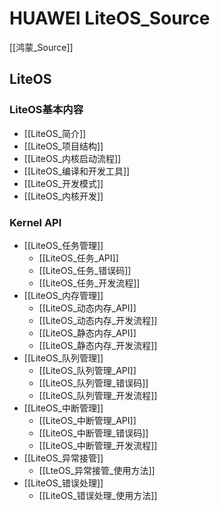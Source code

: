 # HUAWEI LiteOS_Source
[[鸿蒙_Source]]
## LiteOS
### LiteOS基本内容
+ [[LiteOS_简介]]  
+ [[LiteOS_项目结构]]  
+ [[LiteOS_内核启动流程]]  
+ [[LiteOS_编译和开发工具]]  
+ [[LiteOS_开发模式]]  
+ [[LiteOS_内核开发]]  

### Kernel API
+ [[LiteOS_任务管理]]
	+ [[LiteOS_任务_API]]
	+ [[LiteOS_任务_错误码]]
	+ [[LiteOS_任务_开发流程]]
+ [[LiteOS_内存管理]]
	+ [[LiteOS_动态内存_API]]
	+ [[LiteOS_动态内存_开发流程]]
	+ [[LiteOS_静态内存_API]]
	+ [[LiteOS_静态内存_开发流程]]
+ [[LiteOS_队列管理]]
	+ [[LiteOS_队列管理_API]]
	+ [[LiteOS_队列管理_错误码]]
	+ [[LiteOS_队列管理_开发流程]]
+ [[LiteOS_中断管理]]
	+ [[LiteOS_中断管理_API]]
	+ [[LiteOS_中断管理_错误码]]
	+ [[LiteOS_中断管理_开发流程]]
+ [[LiteOS_异常接管]]
	+ [[LteOS_异常接管_使用方法]]
+ [[LiteOS_错误处理]]
	+ [[LiteOS_错误处理_使用方法]]


